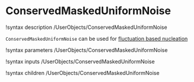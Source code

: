 # ConservedMaskedUniformNoise

!syntax description /UserObjects/ConservedMaskedUniformNoise

`ConservedMaskedUniformNoise` can be used for [fluctuation based nucleation](Nucleation/LangevinNoise.md)

!syntax parameters /UserObjects/ConservedMaskedUniformNoise

!syntax inputs /UserObjects/ConservedMaskedUniformNoise

!syntax children /UserObjects/ConservedMaskedUniformNoise
